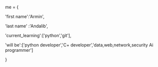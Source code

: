 me = {

'first name':'Armin',

'last name' :'Andalib',

'current_learning':['python','git'],

'will be':['python developer','C+ developer','data,web,network,security Ai programmer']

}


